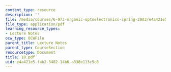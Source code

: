 ```yaml
---
content_type: resource
description: ''
file: /media/courses/6-973-organic-optoelectronics-spring-2003/e4a421e5fab2348214b6a338e113c5c8_10.pdf
file_type: application/pdf
learning_resource_types:
- Lecture Notes
ocw_type: OCWFile
parent_title: Lecture Notes
parent_type: CourseSection
resourcetype: Document
title: 10.pdf
uid: e4a421e5-fab2-3482-14b6-a338e113c5c8
---
```

